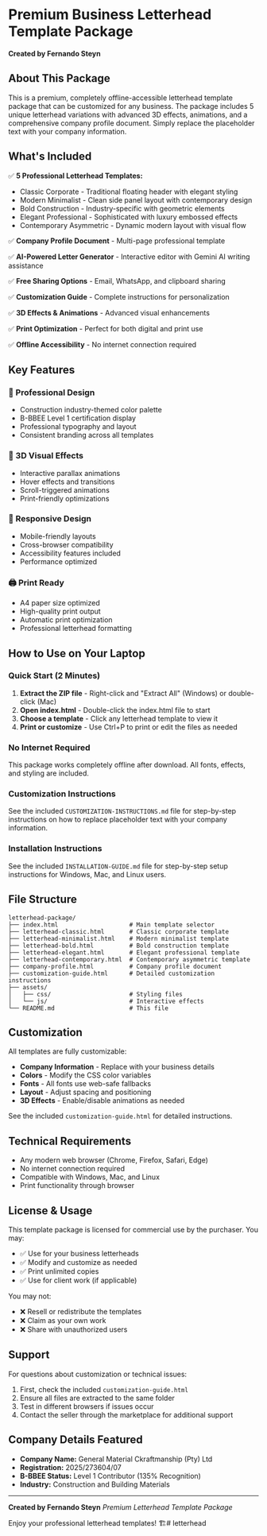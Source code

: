 # Premium Business Letterhead Template Package

**Created by Fernando Steyn**

## About This Package

This is a premium, completely offline-accessible letterhead template package that can be customized for any business. The package includes 5 unique letterhead variations with advanced 3D effects, animations, and a comprehensive company profile document. Simply replace the placeholder text with your company information.

## What's Included

✅ **5 Professional Letterhead Templates:**
- Classic Corporate - Traditional floating header with elegant styling
- Modern Minimalist - Clean side panel layout with contemporary design
- Bold Construction - Industry-specific with geometric elements
- Elegant Professional - Sophisticated with luxury embossed effects
- Contemporary Asymmetric - Dynamic modern layout with visual flow

✅ **Company Profile Document** - Multi-page professional template

✅ **AI-Powered Letter Generator** - Interactive editor with Gemini AI writing assistance

✅ **Free Sharing Options** - Email, WhatsApp, and clipboard sharing

✅ **Customization Guide** - Complete instructions for personalization

✅ **3D Effects & Animations** - Advanced visual enhancements

✅ **Print Optimization** - Perfect for both digital and print use

✅ **Offline Accessibility** - No internet connection required

## Key Features

### 🎨 Professional Design
- Construction industry-themed color palette
- B-BBEE Level 1 certification display
- Professional typography and layout
- Consistent branding across all templates

### 🌟 3D Visual Effects
- Interactive parallax animations
- Hover effects and transitions
- Scroll-triggered animations
- Print-friendly optimizations

### 📱 Responsive Design
- Mobile-friendly layouts
- Cross-browser compatibility
- Accessibility features included
- Performance optimized

### 🖨️ Print Ready
- A4 paper size optimized
- High-quality print output
- Automatic print optimization
- Professional letterhead formatting

## How to Use on Your Laptop

### Quick Start (2 Minutes)
1. **Extract the ZIP file** - Right-click and "Extract All" (Windows) or double-click (Mac)
2. **Open index.html** - Double-click the index.html file to start
3. **Choose a template** - Click any letterhead template to view it
4. **Print or customize** - Use Ctrl+P to print or edit the files as needed

### No Internet Required
This package works completely offline after download. All fonts, effects, and styling are included.

### Customization Instructions
See the included `CUSTOMIZATION-INSTRUCTIONS.md` file for step-by-step instructions on how to replace placeholder text with your company information.

### Installation Instructions
See the included `INSTALLATION-GUIDE.md` file for step-by-step setup instructions for Windows, Mac, and Linux users.

## File Structure

```
letterhead-package/
├── index.html                    # Main template selector
├── letterhead-classic.html       # Classic corporate template
├── letterhead-minimalist.html    # Modern minimalist template
├── letterhead-bold.html          # Bold construction template
├── letterhead-elegant.html       # Elegant professional template
├── letterhead-contemporary.html  # Contemporary asymmetric template
├── company-profile.html          # Company profile document
├── customization-guide.html      # Detailed customization instructions
├── assets/
│   ├── css/                      # Styling files
│   └── js/                       # Interactive effects
└── README.md                     # This file
```

## Customization

All templates are fully customizable:

- **Company Information** - Replace with your business details
- **Colors** - Modify the CSS color variables
- **Fonts** - All fonts use web-safe fallbacks
- **Layout** - Adjust spacing and positioning
- **3D Effects** - Enable/disable animations as needed

See the included `customization-guide.html` for detailed instructions.

## Technical Requirements

- Any modern web browser (Chrome, Firefox, Safari, Edge)
- No internet connection required
- Compatible with Windows, Mac, and Linux
- Print functionality through browser

## License & Usage

This template package is licensed for commercial use by the purchaser. You may:

- ✅ Use for your business letterheads
- ✅ Modify and customize as needed
- ✅ Print unlimited copies
- ✅ Use for client work (if applicable)

You may not:

- ❌ Resell or redistribute the templates
- ❌ Claim as your own work
- ❌ Share with unauthorized users

## Support

For questions about customization or technical issues:

1. First, check the included `customization-guide.html`
2. Ensure all files are extracted to the same folder
3. Test in different browsers if issues occur
4. Contact the seller through the marketplace for additional support

## Company Details Featured

- **Company Name:** General Material Ckraftmanship (Pty) Ltd
- **Registration:** 2025/273604/07
- **B-BBEE Status:** Level 1 Contributor (135% Recognition)
- **Industry:** Construction and Building Materials

---

**Created by Fernando Steyn**
*Premium Letterhead Template Package*

Enjoy your professional letterhead templates! 🏗️#   l e t t e r h e a d  
 